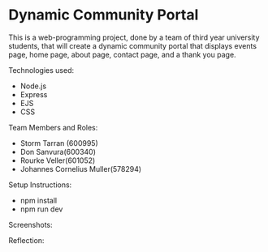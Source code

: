 # Dynamic Community Portal

This is a web-programming project, done by a team of third year university students, that will create a dynamic community portal that displays events page, home page, about page, contact page, and a thank you page.

Technologies used:
- Node.js
- Express
- EJS
- CSS

Team Members and Roles:
- Storm Tarran (600995)
- Don Sanvura(600340)
- Rourke Veller(601052)
- Johannes Cornelius Muller(578294)

Setup Instructions:
- npm install
- npm run dev

Screenshots:

Reflection: